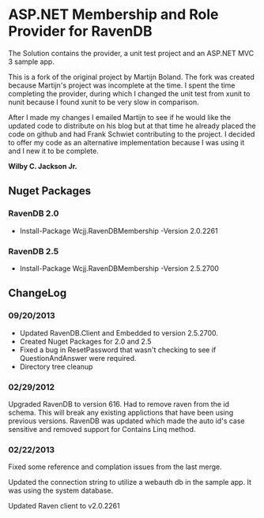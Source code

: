 # ASP.NET Membership and Role Provider for RavenDB 

The Solution contains the provider, a unit test project and an ASP.NET MVC 3 sample app.

This is a fork of the original project by Martijn Boland. The fork was created because Martijn's project was incomplete at the time. I spent the time completing the provider, during which I changed the unit test from xunit to nunit because I found xunit to be very slow in comparison.

After I made my changes I emailed Martijn to see if he would like the updated code to distribute on his blog but at that time he already placed the code on github and had Frank Schwiet contributing to the project. I decided to offer my code as an alternative implementation because I was using it and I new it to be complete.

__Wilby C. Jackson Jr.__

## Nuget Packages

### RavenDB 2.0
- Install-Package Wcjj.RavenDBMembership -Version 2.0.2261

### RavenDB 2.5
- Install-Package Wcjj.RavenDBMembership -Version 2.5.2700 

## ChangeLog

### 09/20/2013
- Updated RavenDB.Client and Embedded to version 2.5.2700. 
- Created Nuget Packages for 2.0 and 2.5
- Fixed a bug in ResetPassword that wasn't checking to see if QuestionAndAnswer were required.
- Directory tree cleanup

### 02/29/2012
Upgraded RavenDB to version 616. Had to remove raven from the id schema. This will break any existing applictions that have been using previous versions. RavenDB was updated which made the auto id's case sensitive and removed support for Contains Linq method.

### 02/22/2013
Fixed some reference and complation issues from the last merge.

Updated the connection string to utilize a webauth db in the sample app. It was using the system database.

Updated Raven client to v2.0.2261
